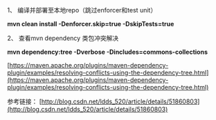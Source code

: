 
1、 编译并部署至本地repo（跳过enforcer和test unit）

**mvn clean install -Denforcer.skip=true -DskipTests=true**

2、 查看mvn dependency 类包冲突解决

**mvn dependency:tree -Dverbose -Dincludes=commons-collections**

[https://maven.apache.org/plugins/maven-dependency-plugin/examples/resolving-conflicts-using-the-dependency-tree.html](https://maven.apache.org/plugins/maven-dependency-plugin/examples/resolving-conflicts-using-the-dependency-tree.html)

参考链接：
[http://blog.csdn.net/ldds_520/article/details/51860803](http://blog.csdn.net/ldds_520/article/details/51860803)